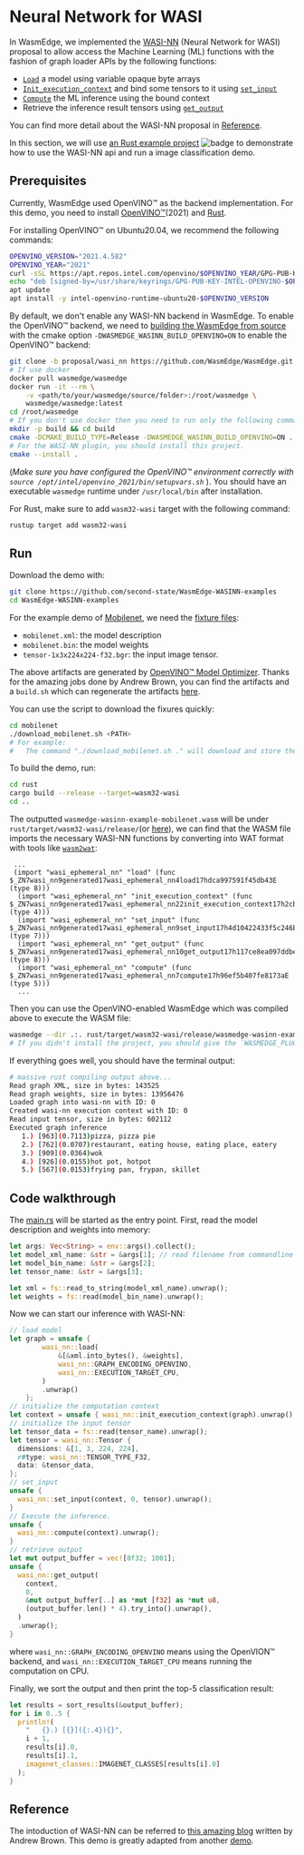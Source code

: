 # Neural Network for WASI

In WasmEdge, we implemented the [WASI-NN](https://github.com/WebAssembly/wasi-nn) (Neural Network for WASI) proposal to allow access the Machine Learning (ML) functions with the fashion of graph loader APIs by the following functions:

* [`Load`](https://github.com/WebAssembly/wasi-nn/blob/f72b983c4cc91ac575af6babc57b5bccb7db7ba9/phases/ephemeral/witx/wasi_ephemeral_nn.witx#L108-L118) a model using variable opaque byte arrays
* [`Init_execution_context`](https://github.com/WebAssembly/wasi-nn/blob/f72b983c4cc91ac575af6babc57b5bccb7db7ba9/phases/ephemeral/witx/wasi_ephemeral_nn.witx#L125-L129) and bind some tensors to it using [`set_input`](https://github.com/WebAssembly/wasi-nn/blob/f72b983c4cc91ac575af6babc57b5bccb7db7ba9/phases/ephemeral/witx/wasi_ephemeral_nn.witx#L134-L142)
* [`Compute`](https://github.com/WebAssembly/wasi-nn/blob/f72b983c4cc91ac575af6babc57b5bccb7db7ba9/phases/ephemeral/witx/wasi_ephemeral_nn.witx#L165) the ML inference using the bound context
* Retrieve the inference result tensors using [`get_output`](https://github.com/WebAssembly/wasi-nn/blob/f72b983c4cc91ac575af6babc57b5bccb7db7ba9/phases/ephemeral/witx/wasi_ephemeral_nn.witx#L147-L160)

You can find more detail about the WASI-NN proposal in [Reference](#Reference).

In this section, we will use [an Rust example project](https://github.com/second-state/WasmEdge-WASINN-examples) ![badge](https://github.com/second-state/WasmEdge-WASINN-examples/actions/workflows/main.yaml/badge.svg) to demonstrate how to use the WASI-NN api and run a image classification demo.

## Prerequisites

Currently, WasmEdge used OpenVINO™ as the backend implementation. For this demo, you need to install [OpenVINO™](https://docs.openvino.ai/2021.4/openvino_docs_install_guides_installing_openvino_linux.html#)(2021) and [Rust](https://www.rust-lang.org/tools/install).

For installing OpenVINO™ on Ubuntu20.04, we recommend the following commands:

```bash
OPENVINO_VERSION="2021.4.582"
OPENVINO_YEAR="2021"
curl -sSL https://apt.repos.intel.com/openvino/$OPENVINO_YEAR/GPG-PUB-KEY-INTEL-OPENVINO-$OPENVINO_YEAR | gpg --dearmor > ./usr/share/keyrings/GPG-PUB-KEY-INTEL-OPENVINO-$OPENVINO_YEAR.gpg
echo "deb [signed-by=/usr/share/keyrings/GPG-PUB-KEY-INTEL-OPENVINO-$OPENVINO_YEAR.gpg] https://apt.repos.intel.com/openvino/$OPENVINO_YEAR all main" | tee /etc/apt/sources.list.d/intel-openvino-$OPENVINO_YEAR.list
apt update
apt install -y intel-openvino-runtime-ubuntu20-$OPENVINO_VERSION
```

By default, we don't enable any WASI-NN backend in WasmEdge. To enable the OpenVINO™ backend, we need to [building the WasmEdge from source](../../extend/build.md) with the cmake option `-DWASMEDGE_WASINN_BUILD_OPENVINO=ON` to enable the OpenVINO™ backend:

```bash
git clone -b proposal/wasi_nn https://github.com/WasmEdge/WasmEdge.git && cd WasmEdge
# If use docker
docker pull wasmedge/wasmedge
docker run -it --rm \
    -v <path/to/your/wasmedge/source/folder>:/root/wasmedge \
    wasmedge/wasmedge:latest
cd /root/wasmedge
# If you don't use docker then you need to run only the following commands in the cloned repository root
mkdir -p build && cd build
cmake -DCMAKE_BUILD_TYPE=Release -DWASMEDGE_WASINN_BUILD_OPENVINO=ON .. && make -j
# For the WASI-NN plugin, you should install this project.
cmake --install .
```

(*Make sure you have configured the OpenVINO™ environment correctly with `source /opt/intel/openvino_2021/bin/setupvars.sh`* ). You should have an executable `wasmedge` runtime under `/usr/local/bin` after installation.

For Rust, make sure to add `wasm32-wasi` target with the following command:

```bash
rustup target add wasm32-wasi
```

## Run

Download the demo with:

```bash
git clone https://github.com/second-state/WasmEdge-WASINN-examples
cd WasmEdge-WASINN-examples
```

For the example demo of [Mobilenet](https://arxiv.org/abs/1704.04861), we need the [fixture files](https://github.com/intel/openvino-rs/raw/v0.3.3/crates/openvino/tests/fixtures/mobilenet/):

* `mobilenet.xml`: the model description
* `mobilenet.bin`: the model weights
* `tensor-1x3x224x224-f32.bgr`: the input image tensor.

The above artifacts are generated by [OpenVINO™ Model Optimizer](https://docs.openvino.ai/2021.4/openvino_docs_MO_DG_Deep_Learning_Model_Optimizer_DevGuide.html). Thanks for the amazing jobs done by Andrew Brown, you can find the artifacts and a `build.sh` which can regenerate the artifacts [here](https://github.com/intel/openvino-rs/tree/main/crates/openvino/tests/fixtures/mobilenet).

You can use the script to download the fixures quickly:

```bash
cd mobilenet
./download_mobilenet.sh <PATH>
# For example:
#   The command "./download_mobilenet.sh ." will download and store the files into the current directory.
```

To build the demo, run:

```bash
cd rust
cargo build --release --target=wasm32-wasi
cd ..
```

The outputted `wasmedge-wasinn-example-mobilenet.wasm` will be under `rust/target/wasm32-wasi/release/`(or [here](https://github.com/second-state/WasmEdge-WASINN-examples/raw/master/mobilenet/wasmedge-wasinn-example-mobilenet.wasm)), we can find that the WASM file imports the necessary WASI-NN functions by converting into WAT format with tools like [`wasm2wat`](https://webassembly.github.io/wabt/demo/wasm2wat/):

```wasm
 ...
 (import "wasi_ephemeral_nn" "load" (func $_ZN7wasi_nn9generated17wasi_ephemeral_nn4load17hdca997591f45db43E (type 8)))
  (import "wasi_ephemeral_nn" "init_execution_context" (func $_ZN7wasi_nn9generated17wasi_ephemeral_nn22init_execution_context17h2cb3b4398c18d1fdE (type 4)))
  (import "wasi_ephemeral_nn" "set_input" (func $_ZN7wasi_nn9generated17wasi_ephemeral_nn9set_input17h4d10422433f5c246E (type 7)))
  (import "wasi_ephemeral_nn" "get_output" (func $_ZN7wasi_nn9generated17wasi_ephemeral_nn10get_output17h117ce8ea097ddbebE (type 8)))
  (import "wasi_ephemeral_nn" "compute" (func $_ZN7wasi_nn9generated17wasi_ephemeral_nn7compute17h96ef5b407fe8173aE (type 5)))
  ...
```

Then you can use the OpenVINO-enabled WasmEdge which was compiled above to execute the WASM file:

```bash
wasmedge --dir .:. rust/target/wasm32-wasi/release/wasmedge-wasinn-example-mobilenet.wasm mobilenet.xml mobilenet.bin tensor-1x224x224x3-f32.bgr
# If you didn't install the project, you should give the `WASMEDGE_PLUGIN_PATH` environment variable for specifying the WASI-NN plugin path (the built plugin is at `build/plugins/wasi_nn`).
```

If everything goes well, you should have the terminal output:

```bash
# massive rust compiling output above...
Read graph XML, size in bytes: 143525
Read graph weights, size in bytes: 13956476
Loaded graph into wasi-nn with ID: 0
Created wasi-nn execution context with ID: 0
Read input tensor, size in bytes: 602112
Executed graph inference
   1.) [963](0.7113)pizza, pizza pie
   2.) [762](0.0707)restaurant, eating house, eating place, eatery
   3.) [909](0.0364)wok
   4.) [926](0.0155)hot pot, hotpot
   5.) [567](0.0153)frying pan, frypan, skillet
```

## Code walkthrough

The [main.rs](https://github.com/second-state/WasmEdge-WASINN-examples/blob/master/mobilenet/rust/src/main.rs) will be started as the entry point. First, read the model description and weights into memory:

```rust
let args: Vec<String> = env::args().collect();
let model_xml_name: &str = &args[1]; // read filename from commandline
let model_bin_name: &str = &args[2];
let tensor_name: &str = &args[3];

let xml = fs::read_to_string(model_xml_name).unwrap();
let weights = fs::read(model_bin_name).unwrap();
```

Now we can start our inference with WASI-NN:

```rust
// load model
let graph = unsafe {
        wasi_nn::load(
            &[&xml.into_bytes(), &weights],
            wasi_nn::GRAPH_ENCODING_OPENVINO,
            wasi_nn::EXECUTION_TARGET_CPU,
        )
        .unwrap()
    };
// initialize the computation context
let context = unsafe { wasi_nn::init_execution_context(graph).unwrap() };
// initialize the input tensor
let tensor_data = fs::read(tensor_name).unwrap();
let tensor = wasi_nn::Tensor {
  dimensions: &[1, 3, 224, 224],
  r#type: wasi_nn::TENSOR_TYPE_F32,
  data: &tensor_data,
};
// set_input
unsafe {
  wasi_nn::set_input(context, 0, tensor).unwrap();
}
// Execute the inference.
unsafe {
  wasi_nn::compute(context).unwrap();
}
// retrieve output
let mut output_buffer = vec![0f32; 1001];
unsafe {
  wasi_nn::get_output(
    context,
    0,
    &mut output_buffer[..] as *mut [f32] as *mut u8,
    (output_buffer.len() * 4).try_into().unwrap(),
  )
  .unwrap();
}
```

where `wasi_nn::GRAPH_ENCODING_OPENVINO` means using the OpenVION™ backend, and `wasi_nn::EXECUTION_TARGET_CPU` means running the computation on CPU.

Finally, we sort the output and then print the top-5 classification result:

```rust
let results = sort_results(&output_buffer);
for i in 0..5 {
  println!(
    "   {}.) [{}]({:.4}){}",
    i + 1,
    results[i].0,
    results[i].1,
    imagenet_classes::IMAGENET_CLASSES[results[i].0]
  );
}
```

## Reference

The intoduction of WASI-NN can be referred to [this amazing blog](https://bytecodealliance.org/articles/using-wasi-nn-in-wasmtime) written by Andrew Brown. This demo is greatly adapted from another [demo](https://github.com/radu-matei/wasi-nn-guest).
